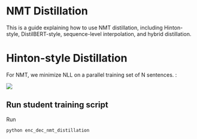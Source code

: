 # NMT Distillation


This is a guide explaining how to use NMT distillation, including Hinton-style, DistilBERT-style, sequence-level interpolation, and hybrid distillation.

# Hinton-style Distillation

For NMT, we minimize NLL on a parallel training set of N sentences.
: 

<img src="https://render.githubusercontent.com/render/math?math=\Huge\color{gray}\mathcal{L}_{\text{NLL}}(\theta)=-\sum_{n=1}^N \log p(\bf y^{(n)}|\bf x^{(n)})=-\sum_{n=1}^N\sum_{t=1}^T\log p(\bf y^{(n)}_t | \bf y_{<t}^{(n)},h_{t-1}^{(n)},\text{Att}(\text{Enc}(\bf x^{(n)}),y^{(n)}_{<t},h_{t-1}^{(n)});\theta)">

## Run student training script

Run

```
python enc_dec_nmt_distillation
```
